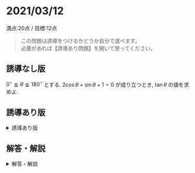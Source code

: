 # 2021/03/12

満点:20点 / 目標:12点

> この問題は誘導をつけるかどうか自分で選べます。  
> 必要があれば【誘導あり問題】を開いて使ってください。

## 誘導なし版

$0^{\circ} \leqq \theta \leqq 180^{\circ}$ とする. $2\cos\theta+\sin\theta+1=0$ が成り立つとき, $\tan\theta$ の値を求めよ. 

<div style="page-break-before:always"></div>

## 誘導あり版

<details markdown="1">
<summary>誘導あり版</summary>

(1) 以下の連立方程式を解け.

$$\left\lbrace
\begin{array}[l]
22x+y+1=0 \newline
x^2+y^2=1
\end{array}
\right.$$

(2) $0^{\circ} \leqq \theta \leqq 180^{\circ}$ とする. $2\cos\theta+\sin\theta+1=0$ が成り立つとき, $\tan\theta$ の値を求めよ. 

</details>

<div style="page-break-before:always"></div>

## 解答・解説

<details markdown="1">
<summary>解答・解説</summary>

三角比の相互関係の問題です.
相互関係といえば $\cos^2 \theta + \sin^2 \theta = 1$ ですね.

数学II「図形と方程式」の分野では, 座標平面上の円について学習します. 数学Iでさんざんお世話になった単位円は, 以下のように表されます:$$x^2+y^2=1$$
また, 数学Iで三角比を定義するとき, 単位円上の座標を $(\cos \theta,\ \sin \theta)$ としました. つまり, 三角関数と座標平面には, 以下のような関係があることになります:

$$\left\lbrace
\begin{array}[l]
2x=\cos\theta \newline
y=\sin\theta
\end{array}
\right.$$

(2) では, $2\cos\theta+\sin\theta+1=0$ を満たすような $(\cos \theta,\ \sin \theta)$ の組を求めましたが, これは (1) の連立方程式を解いて, 交点を求めているのと同じことになります.

![graph.PNG](https://qiita-image-store.s3.ap-northeast-1.amazonaws.com/0/559517/6a3ae4f9-8401-1de7-5f6d-c5f2746bd192.png)

さて, 誘導をつけてみましたが, 連立方程式を正しく解けたでしょうか.
連立方程式と言われても, 「足したり引いたりしたら解ける」みたいに思っているのではないでしょうか.
確かに, 中学校で学習した連立方程式は, 係数が定数のものばかりだったので, 仕方のないことです.

中学校で学習した「代入法」を厳密に記述すると, 以下のようになります.

$$\left\lbrace
\begin{array}[l]
2y=f(x) \newline
g(x,\ y)=0
\end{array}
\right.
\ \ \ \Leftrightarrow \ \ \ 
\left\lbrace
\begin{array}[l]
2y=f(x) \newline
g(x,\ f(x))=0
\end{array}
\right.$$

式が 2 本あるとき, 式 (1) を変形して式 (2) に代入するわけですが, 出てきた値は必ず式 (1) に代入して正しいかどうか確認することになります. 
記述例では同値性を重視して記述しました. たぶんここまで書かなくても許されます.

![mathterro_20210313.jpg](https://qiita-image-store.s3.ap-northeast-1.amazonaws.com/0/559517/ad32a10d-1b6b-8e0b-731d-72632d82c6c6.jpeg)

</details>